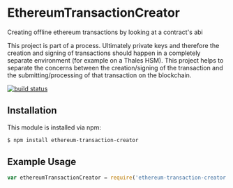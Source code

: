 # EthereumTransactionCreator
Creating offline ethereum transactions by looking at a contract's abi

This project is part of a process.  Ultimately private keys and therefore the creation and signing of transactions should happen in a completely separate environment (for example on a Thales HSM).  This project helps to separate the concerns between the creation/signing of the transaction and the submitting/processing of that transaction on the blockchain.



[![build status](https://secure.travis-ci.org/coeniebeyers/ethereum-transaction-creator.png)](http://travis-ci.org/coeniebeyers/ethereum-transaction-creator)

## Installation

This module is installed via npm:

``` bash
$ npm install ethereum-transaction-creator
```

## Example Usage

``` js
var ethereumTransactionCreator = require('ethereum-transaction-creator');
```
